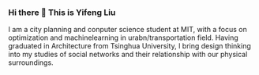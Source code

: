 ### Hi there 👋 This is Yifeng Liu

I am a city planning and conputer science student at MIT, with a focus on optimization and machinelearning in urabn/transportation field. Having graduated in Architecture from Tsinghua University, I bring design thinking into my studies of social networks and their relationship with our physical surroundings. 
<!--
**yifongliu/yifongliu** is a ✨ _special_ ✨ repository because its `README.md` (this file) appears on your GitHub profile.

Here are some ideas to get you started:

- 🔭 I’m currently working on ...
- 🌱 I’m currently learning ...
- 👯 I’m looking to collaborate on ...
- 🤔 I’m looking for help with ...
- 💬 Ask me about ...
- 📫 How to reach me: ...
- 😄 Pronouns: ...
- ⚡ Fun fact: ...
-->
